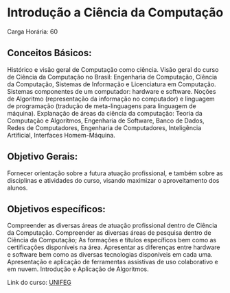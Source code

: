 # Introdução a Ciência da Computação

Carga Horária: 60

## Conceitos Básicos:
Histórico e visão geral de Computação como ciência. Visão geral do curso de Ciência da Computação no Brasil: Engenharia de Computação, Ciência da Computação, Sistemas de Informação e Licenciatura em Computação. Sistemas componentes de um computador: hardware e software. Noções de Algoritmo (representação da informação no computador) e linguagem de programação (tradução de meta-linguagens para linguagem de máquina). Explanação de áreas da ciência da computação: Teoria da Computação e Algoritmos, Engenharia de Software, Banco de Dados, Redes de Computadores, Engenharia de Computadores, Inteligência Artificial, Interfaces Homem-Máquina.

## Objetivo Gerais:
Fornecer orientação sobre a futura atuação profissional, e também sobre as disciplinas e atividades do curso, visando maximizar o aproveitamento dos alunos.

## Objetivos específicos: 
Compreender as diversas áreas de atuação profissional dentro de Ciência da Computação. Compreender as diversas áreas de pesquisa dentro de Ciência da Computação; As formações e títulos específicos bem como as certificações disponíveis na área. Apresentar as diferenças entre hardware e software bem como as diversas tecnologias disponíveis em cada uma. Apresentação e aplicação de ferramentas assistivas de uso colaborativo e em nuvem. Introdução e Aplicação de Algoritmos.

Link do curso: [UNIFEG](https://www.unifeg.edu.br/webacademico/site/programacurso.jsp?codigogradedisciplina=27824&codigocurso=101&codigogradeperiodo=3175)
